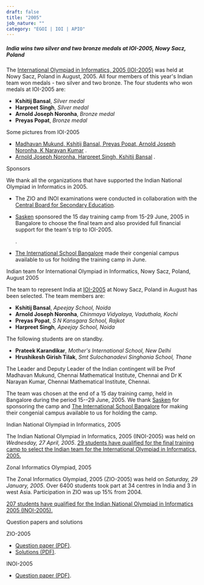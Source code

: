 ```yaml
---
draft: false
title: "2005"
job_nature: ""
category: "EGOI | IOI | APIO"
---
```




##### India wins two silver and two bronze medals at IOI-2005, Nowy Sacz, Poland

The [International Olympiad in Informatics, 2005 (IOI-2005)](http://www.ioi2005.pl) was held at Nowy Sacz, Poland in August, 2005. All four members of this year's Indian team won medals - two silver and two bronze. The four students who won medals at IOI-2005 are:

*   **Kshitij Bansal**, _Silver medal_
*   **Harpreet Singh**, _Silver medal_
*   **Arnold Joseph Noronha**, _Bronze medal_
*   **Preyas Popat**, _Bronze medal_

Some pictures from IOI-2005

*   [Madhavan Mukund, Kshitij Bansal, Preyas Popat, Arnold Joseph Noronha, K Narayan Kumar](https://www.iarcs.org.in/inoi/2005/ioi2005/team1.jpg) .
*   [Arnold Joseph Noronha, Harpreet Singh, Kshitij Bansal](https://www.iarcs.org.in/inoi/2005/ioi2005/team2.jpg) .

Sponsors

We thank all the organizations that have supported the Indian National Olympiad in Informatics in 2005.

*   The ZIO and INOI examinations were conducted in collaboration with the [Central Board for Secondary Education](http://www.cbse.nic.in).
    
*   [Sasken](http://www.sasken.com) sponsored the 15 day training camp from 15-29 June, 2005 in Bangalore to choose the final team and also provided full financial support for the team's trip to IOI-2005.
    
    .
    
*   [The International School Bangalore](http://www.tisb.org) made their congenial campus available to us for holding the training camp in June.
    

Indian team for International Olympiad in Informatics, Nowy Sacz, Poland, August 2005

The team to represent India at [IOI-2005](http://www.ioi2005.pl) at Nowy Sacz, Poland in August has been selected. The team members are:

*   **Kshitij Bansal**, _Apeejay School, Noida_
*   **Arnold Joseph Noronha**, _Chinmaya Vidyalaya, Vaduthala, Kochi_
*   **Preyas Popat**, _S N Kansgara School, Rajkot_
*   **Harpreet Singh**, _Apeejay School, Noida_

The following students are on standby.

*   **Prateek Karandikar**, _Mother's International School, New Delhi_
*   **Hrushikesh Girish Tilak**, _Smt Sulochanadevi Singhania School, Thane_

The Leader and Deputy Leader of the Indian contingent will be Prof Madhavan Mukund, Chennai Mathematical Institute, Chennai and Dr K Narayan Kumar, Chennai Mathematical Institute, Chennai.

The team was chosen at the end of a 15 day training camp, held in Bangalore during the period 15--29 June, 2005. We thank [Sasken](http://www.sasken.com) for sponsoring the camp and [The International School Bangalore](http://www.tisb.org) for making their congenial campus available to us for holding the camp.

Indian National Olympiad in Informatics, 2005

The Indian National Olympiad in Informatics, 2005 (INOI-2005) was held on _Wednesday, 27 April, 2005_. [29 students have qualified for the final training camp to select the Indian team for the International Olympiad in Informatics, 2005.](/olympiad_results/inoi2005/results_inoi2005)

Zonal Informatics Olympiad, 2005

The Zonal Informatics Olympiad, 2005 (ZIO-2005) was held on _Saturday, 29 January, 2005_. Over 6400 students took part at 34 centres in India and 3 in west Asia. Participation in ZIO was up 15% from 2004.

[207 students have qualified for the Indian National Olympiad in Informatics 2005 (INOI-2005).](/olympiad_results/zio2005/results_zio2005)

Question papers and solutions

ZIO-2005

*   [Question paper (PDF)](../zio2005/zio2005-qpaper.pdf).
*   [Solutions (PDF)](../zio2005/zio2005-solutions.pdf).

INOI-2005

*   [Question paper (PDF)](../inoi2005/inoi2005-qpaper.pdf).